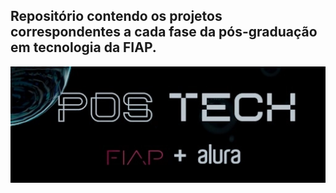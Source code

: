 <div>
  <h2>Repositório contendo os projetos correspondentes a cada fase da pós-graduação em tecnologia da FIAP.</h2>
</div>

<div align="center">
  <img src="banner.png" />
</div>